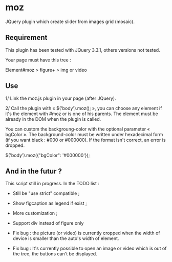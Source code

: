 # moz
JQuery plugin which create slider from images grid (mosaic).

## Requirement
This plugin has been tested with JQuery 3.3.1, others versions not tested.

Your page must have this tree : 

Element#moz > figure+ > img or video

## Use

1/ Link the moz.js plugin in your page (after JQuery).

2/ Call the plugin with « $('body').moz(); », you can choose any element if it's the element with #moz or is one of his parents. The element must be already in the DOM when the plugin is called.

You can custom the backgroung-color with the optional parameter « bgColor ». The background-color must be written under hexadecimal form (if you want black : #000 or #000000). If the format isn't correct, an error is dropped.

$('body').moz({"bgColor": '#000000'});

## And in the futur ?
This script still in progress. In the TODO list :

* Still be "use strict" compatible ;

* Show figcaption as legend if exist ;
  
* More customization ;

* Support div instead of figure only

* Fix bug : the picture (or video) is currently cropped when the width of device is smaller than the auto's width of element.

* Fix bug : It's currently possible to open an image or video which is out of the tree, the buttons can't be displayed.

